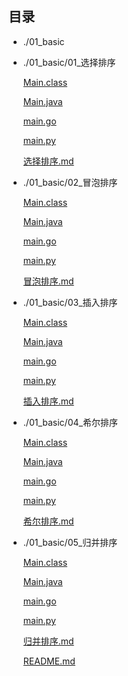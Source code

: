 ## 目录

- ./01_basic

- ./01_basic/01_选择排序

    [Main.class](./01_basic/01_选择排序/Main.class)

    [Main.java](./01_basic/01_选择排序/Main.java)

    [main.go](./01_basic/01_选择排序/main.go)

    [main.py](./01_basic/01_选择排序/main.py)

    [选择排序.md](./01_basic/01_选择排序/选择排序.md)

- ./01_basic/02_冒泡排序

    [Main.class](./01_basic/02_冒泡排序/Main.class)

    [Main.java](./01_basic/02_冒泡排序/Main.java)

    [main.go](./01_basic/02_冒泡排序/main.go)

    [main.py](./01_basic/02_冒泡排序/main.py)

    [冒泡排序.md](./01_basic/02_冒泡排序/冒泡排序.md)

- ./01_basic/03_插入排序

    [Main.class](./01_basic/03_插入排序/Main.class)

    [Main.java](./01_basic/03_插入排序/Main.java)

    [main.go](./01_basic/03_插入排序/main.go)

    [main.py](./01_basic/03_插入排序/main.py)

    [插入排序.md](./01_basic/03_插入排序/插入排序.md)

- ./01_basic/04_希尔排序

    [Main.class](./01_basic/04_希尔排序/Main.class)

    [Main.java](./01_basic/04_希尔排序/Main.java)

    [main.go](./01_basic/04_希尔排序/main.go)

    [main.py](./01_basic/04_希尔排序/main.py)

    [希尔排序.md](./01_basic/04_希尔排序/希尔排序.md)

- ./01_basic/05_归并排序

    [Main.class](./01_basic/05_归并排序/Main.class)

    [Main.java](./01_basic/05_归并排序/Main.java)

    [main.go](./01_basic/05_归并排序/main.go)

    [main.py](./01_basic/05_归并排序/main.py)

    [归并排序.md](./01_basic/05_归并排序/归并排序.md)

    [README.md](./README.md)

